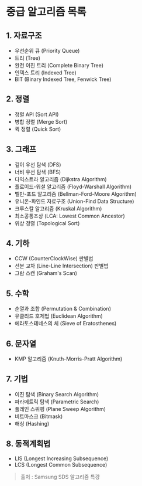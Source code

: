 # 중급 알고리즘 목록

## 1. 자료구조

* 우선순위 큐 (Priority Queue)
* 트리 (Tree)
* 완전 이진 트리 (Complete Binary Tree)
* 인덱스 트리 (Indexed Tree)
* BIT (Binary Indexed Tree, Fenwick Tree)



## 2. 정렬

* 정렬 API (Sort API)
* 병합 정렬 (Merge Sort)
* 퀵 정렬 (Quick Sort)



## 3. 그래프

* 깊이 우선 탐색 (DFS)
* 너비 우선 탐색 (BFS)
* 다익스트라 알고리즘 (Dijkstra Algorithm)
* 플로이드-워셜 알고리즘 (Floyd-Warshall Algorithm)
* 벨만-포드 알고리즘 (Bellman-Ford-Moore Algorithm)
* 유니온-파인드 자료구조 (Union-Find Data  Structure)
* 크루스칼 알고리즘 (Kruskal Algorithm)
* 최소공통조상 (LCA: Lowest Common Ancestor)
* 위상 정렬 (Topological Sort)



## 4. 기하

* CCW (CounterClockWise) 판별법
* 선분 교차 (Line-Line Intersection) 판별법
* 그람 스캔 (Graham's Scan)



## 5. 수학

* 순열과 조합 (Permutation & Combination)
* 유클리드 호제법 (Euclidean Algorithm)
* 에라토스테네스의 체 (Sieve of Eratosthenes)



## 6. 문자열

* KMP 알고리즘 (Knuth-Morris-Pratt Algorithm)



## 7. 기법

* 이진 탐색 (Binary Search Algorithm)
* 파라메트릭 탐색 (Parametric Search)
* 플레인 스위핑 (Plane Sweep Algorithm)
* 비트마스크 (Bitmask)
* 해싱 (Hashing)



## 8. 동적계획법

* LIS (Longest Increasing Subsequence)
* LCS (Longest Common Subsequence)





> 출처 : Samsung SDS 알고리즘 특강